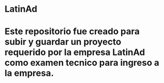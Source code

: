 # LatinAd

# Este repositorio fue creado para subir y guardar un proyecto requerido por la empresa LatinAd como examen tecnico para ingreso a la empresa.
